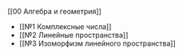 [[00 Алгебра и геометрия]]

- [[№1 Комплексные числа]]
- [[№2 Линейные пространства]]
- [[№3 Изоморфизм линейного пространства]]